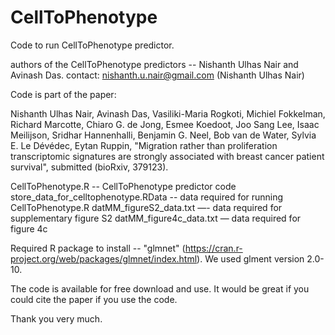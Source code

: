 # CellToPhenotype

Code to run CellToPhenotype predictor. 

authors of the CellToPhenotype predictors -- Nishanth Ulhas Nair and Avinash Das.
contact: nishanth.u.nair@gmail.com (Nishanth Ulhas Nair)

Code is part of the paper: 

Nishanth Ulhas Nair, Avinash Das, Vasiliki-Maria Rogkoti, Michiel Fokkelman, Richard Marcotte, Chiaro G. de Jong, Esmee Koedoot, Joo Sang Lee, Isaac Meilijson, Sridhar Hannenhalli, Benjamin G. Neel, Bob van de Water, Sylvia E. Le Dévédec, Eytan Ruppin, "Migration rather than proliferation transcriptomic signatures are strongly associated with breast cancer patient survival", submitted (bioRxiv, 379123).

CellToPhenotype.R -- CellToPhenotype predictor code 
store_data_for_celltophenotype.RData -- data required for running CellToPhenotype.R
datMM_figureS2_data.txt —- data required for supplementary figure S2
datMM_figure4c_data.txt —  data required for figure 4c

Required R package to install -- "glmnet" (https://cran.r-project.org/web/packages/glmnet/index.html). We used glment version 2.0-10. 

The code is available for free download and use. It would be great if you could cite the paper if you use the code. 

Thank you very much. 


